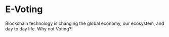 # E-Voting
Blockchain technology is changing the global economy, our ecosystem, and day to day life. Why not Voting?!
